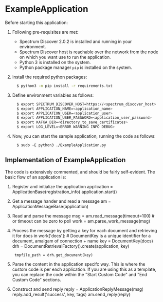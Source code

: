 ExampleApplication
==============

Before starting this application:
1. Following pre-requisites are met:
    * Spectrum Discover 2.0.2 is installed and running in your environment.
    * Spectrum Discover host is reachable over the network from the node on which you want use to run the application.
    * Python 3 is installed on the system.
    * Python package manager `pip` is installed on the system.

2. Install the required python packages:
    ```sh
      $ python3 -m pip install -r requirements.txt
    ```

3. Define environment variables as follows:
    ```sh
      $ export SPECTRUM_DISCOVER_HOST=https://<spectrum_discover_host>
      $ export APPLICATION_NAME=<application_name>
      $ export APPLICATION_USER=<application_user>
      $ export APPLICATION_USER_PASSWORD=<application_user_password>
      $ export KAFKA_DIR=<directory_to_save_certificates>
      $ export LOG_LEVEL=<ERROR WARNING INFO DEBUG>
    ```

4. Now, you can start the sample application, running the code as follows:
    ```
      $ sudo -E python3 ./ExampleApplication.py
    ```

## Implementation of ExampleApplication

The code is extensively commented, and should be fairly self-evident.
The basic flow of an application is:

1. Register and initialize the application
    application = ApplicationBase(registration_info)
    application.start()

2. Get a message hander and read a message
    am = ApplicationMessageBase(application)

3. Read and parse the message
    msg = am.read_message(timeout=100)  # or timeout can be zero to poll
    work = am.parse_work_message(msg)

4. Process the message by getting a key for each document and retrieving it
    for docs in work['docs']:
        # DocumentKey is a unique identifier for a document, amalgam of connection + name
        key = DocumentKey(docs)
        drh = DocumentRetrievalFactory().create(application, key)

        tmpfile_path = drh.get_document(key)

5. Parse the content in the application specifc way. This is where the custom code is per each application.
    If you are using this as a template, you can replace the code within the "Start Custom Code" and
    "End Custom Code" sections.

6. Construct and send reply
     reply = ApplicationReplyMessage(msg)
     reply.add_result('success', key, tags)
     am.send_reply(reply)
